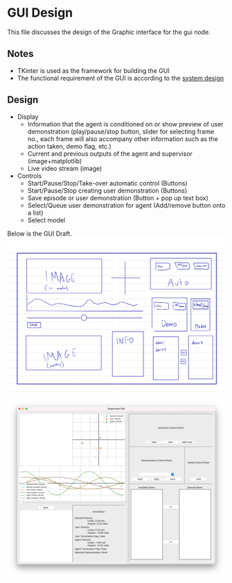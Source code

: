 # GUI Design

This file discusses the design of the Graphic interface for the gui node.

## Notes

- TKinter is used as the framework for building the GUI
- The functional requirement of the GUI is according to the [system design](https://github.com/ruke1ire/mobile-robot-hl/blob/main/etc/design/system_design.md)

## Design

- Display
    - Information that the agent is conditioned on or show preview of user demonstration (play/pause/stop button, slider for selecting frame no., each frame will also accompany other information such as the action taken, demo flag, etc.)
    - Current and previous outputs of the agent and supervisor (image+matplotlib)
    - Live video stream (image)
- Controls
    - Start/Pause/Stop/Take-over automatic control (Buttons)
    - Start/Pause/Stop creating user demonstration (Buttons)
    - Save episode or user demonstration (Button + pop up text box)
    - Select/Queue user demonstration for agent (Add/remove button onto a list)
    - Select model

Below is the GUI Draft.
![GUI Draft](https://github.com/ruke1ire/mobile-robot-hl/blob/main/etc/design/gui.jpeg)

![GUI Current](https://github.com/ruke1ire/mobile-robot-hl/blob/main/etc/design/gui2.png)
